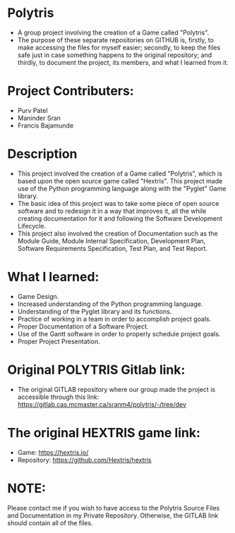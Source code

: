 # Polytris
- A group project involving the creation of a Game called "Polytris".
- The purpose of these separate repositories on GITHUB is, firstly, to make accessing the files for myself easier; secondly, to keep the files safe just in case something happens to the original repository; and thirdly, to document the project, its members, and what I learned from it.

# Project Contributers:
- Purv Patel
- Maninder Sran
- Francis Bajamunde

# Description
- This project involved the creation of a Game called "Polytris", which is based upon the open source game called "Hextris". This project made use of the Python programming language along with the "Pyglet" Game library.
- The basic idea of this project was to take some piece of open source software and to redesign it in a way that improves it, all the while creating documentation for it and following the Software Development Lifecycle.
- This project also involved the creation of Documentation such as the Module Guide, Module Internal Specification, Development Plan, Software Requirements Specification, Test Plan, and Test Report.

# What I learned:
- Game Design.
- Increased understanding of the Python programming language.
- Understanding of the Pyglet library and its functions.
- Practice of working in a team in order to accomplish project goals.
- Proper Documentation of a Software Project.
- Use of the Gantt software in order to properly schedule project goals.
- Proper Project Presentation.

# Original POLYTRIS Gitlab link:
- The original GITLAB repository where our group made the project is accessible through this link: https://gitlab.cas.mcmaster.ca/sranm4/polytris/-/tree/dev

# The original HEXTRIS game link:
- Game: https://hextris.io/
- Repository: https://github.com/Hextris/hextris

# NOTE:
Please contact me if you wish to have access to the Polytris Source Files and Documentation in my Private Repository. Otherwise, the GITLAB link should contain all of the files.
